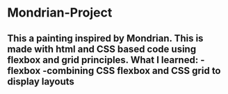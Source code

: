 # Mondrian-Project
This a painting inspired by Mondrian. This is made with html and CSS based code using flexbox and grid principles.
What I learned:
-flexbox 
-combining CSS flexbox and CSS grid to display layouts
-
